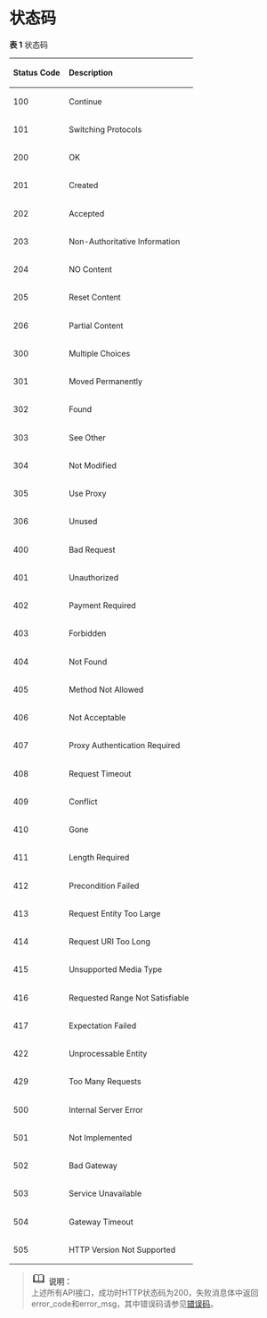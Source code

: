 # 状态码<a name="sis_03_0044"></a>

**表 1**  状态码

<a name="zh-cn_topic_0151798142_table12675448"></a>
<table><thead align="left"><tr id="zh-cn_topic_0151798142_row46024140"><th class="cellrowborder" valign="top" width="30.3%" id="mcps1.2.3.1.1"><p id="zh-cn_topic_0151798142_p36967866"><a name="zh-cn_topic_0151798142_p36967866"></a><a name="zh-cn_topic_0151798142_p36967866"></a>Status Code</p>
</th>
<th class="cellrowborder" valign="top" width="69.69999999999999%" id="mcps1.2.3.1.2"><p id="zh-cn_topic_0151798142_p41607209"><a name="zh-cn_topic_0151798142_p41607209"></a><a name="zh-cn_topic_0151798142_p41607209"></a>Description</p>
</th>
</tr>
</thead>
<tbody><tr id="zh-cn_topic_0151798142_row14740801"><td class="cellrowborder" valign="top" width="30.3%" headers="mcps1.2.3.1.1 "><p id="zh-cn_topic_0151798142_p53154217"><a name="zh-cn_topic_0151798142_p53154217"></a><a name="zh-cn_topic_0151798142_p53154217"></a>100</p>
</td>
<td class="cellrowborder" valign="top" width="69.69999999999999%" headers="mcps1.2.3.1.2 "><p id="zh-cn_topic_0151798142_p10524297"><a name="zh-cn_topic_0151798142_p10524297"></a><a name="zh-cn_topic_0151798142_p10524297"></a>Continue</p>
</td>
</tr>
<tr id="zh-cn_topic_0151798142_row27609814"><td class="cellrowborder" valign="top" width="30.3%" headers="mcps1.2.3.1.1 "><p id="zh-cn_topic_0151798142_p21802462"><a name="zh-cn_topic_0151798142_p21802462"></a><a name="zh-cn_topic_0151798142_p21802462"></a>101</p>
</td>
<td class="cellrowborder" valign="top" width="69.69999999999999%" headers="mcps1.2.3.1.2 "><p id="zh-cn_topic_0151798142_p21169011"><a name="zh-cn_topic_0151798142_p21169011"></a><a name="zh-cn_topic_0151798142_p21169011"></a>Switching Protocols</p>
</td>
</tr>
<tr id="zh-cn_topic_0151798142_row56303373"><td class="cellrowborder" valign="top" width="30.3%" headers="mcps1.2.3.1.1 "><p id="zh-cn_topic_0151798142_p64279392"><a name="zh-cn_topic_0151798142_p64279392"></a><a name="zh-cn_topic_0151798142_p64279392"></a>200</p>
</td>
<td class="cellrowborder" valign="top" width="69.69999999999999%" headers="mcps1.2.3.1.2 "><p id="zh-cn_topic_0151798142_p39248243"><a name="zh-cn_topic_0151798142_p39248243"></a><a name="zh-cn_topic_0151798142_p39248243"></a>OK</p>
</td>
</tr>
<tr id="zh-cn_topic_0151798142_row17689868"><td class="cellrowborder" valign="top" width="30.3%" headers="mcps1.2.3.1.1 "><p id="zh-cn_topic_0151798142_p23593186"><a name="zh-cn_topic_0151798142_p23593186"></a><a name="zh-cn_topic_0151798142_p23593186"></a>201</p>
</td>
<td class="cellrowborder" valign="top" width="69.69999999999999%" headers="mcps1.2.3.1.2 "><p id="zh-cn_topic_0151798142_p31999950"><a name="zh-cn_topic_0151798142_p31999950"></a><a name="zh-cn_topic_0151798142_p31999950"></a>Created</p>
</td>
</tr>
<tr id="zh-cn_topic_0151798142_row19564094"><td class="cellrowborder" valign="top" width="30.3%" headers="mcps1.2.3.1.1 "><p id="zh-cn_topic_0151798142_p41187811"><a name="zh-cn_topic_0151798142_p41187811"></a><a name="zh-cn_topic_0151798142_p41187811"></a>202</p>
</td>
<td class="cellrowborder" valign="top" width="69.69999999999999%" headers="mcps1.2.3.1.2 "><p id="zh-cn_topic_0151798142_p47878417"><a name="zh-cn_topic_0151798142_p47878417"></a><a name="zh-cn_topic_0151798142_p47878417"></a>Accepted</p>
</td>
</tr>
<tr id="row16535450123318"><td class="cellrowborder" valign="top" width="30.3%" headers="mcps1.2.3.1.1 "><p id="p532235712518"><a name="p532235712518"></a><a name="p532235712518"></a>203</p>
</td>
<td class="cellrowborder" valign="top" width="69.69999999999999%" headers="mcps1.2.3.1.2 "><p id="p2845777912518"><a name="p2845777912518"></a><a name="p2845777912518"></a>Non-Authoritative Information</p>
</td>
</tr>
<tr id="zh-cn_topic_0151798142_row28252570"><td class="cellrowborder" valign="top" width="30.3%" headers="mcps1.2.3.1.1 "><p id="zh-cn_topic_0151798142_p6756839"><a name="zh-cn_topic_0151798142_p6756839"></a><a name="zh-cn_topic_0151798142_p6756839"></a>204</p>
</td>
<td class="cellrowborder" valign="top" width="69.69999999999999%" headers="mcps1.2.3.1.2 "><p id="zh-cn_topic_0151798142_p10433105"><a name="zh-cn_topic_0151798142_p10433105"></a><a name="zh-cn_topic_0151798142_p10433105"></a>NO Content</p>
</td>
</tr>
<tr id="row1461273363413"><td class="cellrowborder" valign="top" width="30.3%" headers="mcps1.2.3.1.1 "><p id="p2701045212518"><a name="p2701045212518"></a><a name="p2701045212518"></a>205</p>
</td>
<td class="cellrowborder" valign="top" width="69.69999999999999%" headers="mcps1.2.3.1.2 "><p id="p4036298912518"><a name="p4036298912518"></a><a name="p4036298912518"></a>Reset Content</p>
</td>
</tr>
<tr id="row1269153043414"><td class="cellrowborder" valign="top" width="30.3%" headers="mcps1.2.3.1.1 "><p id="p2286029512518"><a name="p2286029512518"></a><a name="p2286029512518"></a>206</p>
</td>
<td class="cellrowborder" valign="top" width="69.69999999999999%" headers="mcps1.2.3.1.2 "><p id="p3974461112518"><a name="p3974461112518"></a><a name="p3974461112518"></a>Partial Content</p>
</td>
</tr>
<tr id="row43624282355"><td class="cellrowborder" valign="top" width="30.3%" headers="mcps1.2.3.1.1 "><p id="p1547886612518"><a name="p1547886612518"></a><a name="p1547886612518"></a>300</p>
</td>
<td class="cellrowborder" valign="top" width="69.69999999999999%" headers="mcps1.2.3.1.2 "><p id="p4582866712518"><a name="p4582866712518"></a><a name="p4582866712518"></a>Multiple Choices</p>
</td>
</tr>
<tr id="row193311031123510"><td class="cellrowborder" valign="top" width="30.3%" headers="mcps1.2.3.1.1 "><p id="p3915907712518"><a name="p3915907712518"></a><a name="p3915907712518"></a>301</p>
</td>
<td class="cellrowborder" valign="top" width="69.69999999999999%" headers="mcps1.2.3.1.2 "><p id="p1776866012518"><a name="p1776866012518"></a><a name="p1776866012518"></a>Moved Permanently</p>
</td>
</tr>
<tr id="row1425143810356"><td class="cellrowborder" valign="top" width="30.3%" headers="mcps1.2.3.1.1 "><p id="p4167173412518"><a name="p4167173412518"></a><a name="p4167173412518"></a>302</p>
</td>
<td class="cellrowborder" valign="top" width="69.69999999999999%" headers="mcps1.2.3.1.2 "><p id="p1996725412518"><a name="p1996725412518"></a><a name="p1996725412518"></a>Found</p>
</td>
</tr>
<tr id="row8987551133512"><td class="cellrowborder" valign="top" width="30.3%" headers="mcps1.2.3.1.1 "><p id="p1075917112518"><a name="p1075917112518"></a><a name="p1075917112518"></a>303</p>
</td>
<td class="cellrowborder" valign="top" width="69.69999999999999%" headers="mcps1.2.3.1.2 "><p id="p6618654212518"><a name="p6618654212518"></a><a name="p6618654212518"></a>See Other</p>
</td>
</tr>
<tr id="row1425317483352"><td class="cellrowborder" valign="top" width="30.3%" headers="mcps1.2.3.1.1 "><p id="p375814612518"><a name="p375814612518"></a><a name="p375814612518"></a>304</p>
</td>
<td class="cellrowborder" valign="top" width="69.69999999999999%" headers="mcps1.2.3.1.2 "><p id="p3597439912518"><a name="p3597439912518"></a><a name="p3597439912518"></a>Not Modified</p>
</td>
</tr>
<tr id="row1750318431354"><td class="cellrowborder" valign="top" width="30.3%" headers="mcps1.2.3.1.1 "><p id="p5543015912518"><a name="p5543015912518"></a><a name="p5543015912518"></a>305</p>
</td>
<td class="cellrowborder" valign="top" width="69.69999999999999%" headers="mcps1.2.3.1.2 "><p id="p6065787212518"><a name="p6065787212518"></a><a name="p6065787212518"></a>Use Proxy</p>
</td>
</tr>
<tr id="row18706534153514"><td class="cellrowborder" valign="top" width="30.3%" headers="mcps1.2.3.1.1 "><p id="p5244610312518"><a name="p5244610312518"></a><a name="p5244610312518"></a>306</p>
</td>
<td class="cellrowborder" valign="top" width="69.69999999999999%" headers="mcps1.2.3.1.2 "><p id="p2027592712518"><a name="p2027592712518"></a><a name="p2027592712518"></a>Unused</p>
</td>
</tr>
<tr id="zh-cn_topic_0151798142_row26789084"><td class="cellrowborder" valign="top" width="30.3%" headers="mcps1.2.3.1.1 "><p id="zh-cn_topic_0151798142_p22432187"><a name="zh-cn_topic_0151798142_p22432187"></a><a name="zh-cn_topic_0151798142_p22432187"></a>400</p>
</td>
<td class="cellrowborder" valign="top" width="69.69999999999999%" headers="mcps1.2.3.1.2 "><p id="zh-cn_topic_0151798142_p5067883"><a name="zh-cn_topic_0151798142_p5067883"></a><a name="zh-cn_topic_0151798142_p5067883"></a>Bad Request</p>
</td>
</tr>
<tr id="zh-cn_topic_0151798142_row45610953"><td class="cellrowborder" valign="top" width="30.3%" headers="mcps1.2.3.1.1 "><p id="zh-cn_topic_0151798142_p3499701"><a name="zh-cn_topic_0151798142_p3499701"></a><a name="zh-cn_topic_0151798142_p3499701"></a>401</p>
</td>
<td class="cellrowborder" valign="top" width="69.69999999999999%" headers="mcps1.2.3.1.2 "><p id="zh-cn_topic_0151798142_p15040325"><a name="zh-cn_topic_0151798142_p15040325"></a><a name="zh-cn_topic_0151798142_p15040325"></a>Unauthorized</p>
</td>
</tr>
<tr id="row3487756133613"><td class="cellrowborder" valign="top" width="30.3%" headers="mcps1.2.3.1.1 "><p id="p4414441512518"><a name="p4414441512518"></a><a name="p4414441512518"></a>402</p>
</td>
<td class="cellrowborder" valign="top" width="69.69999999999999%" headers="mcps1.2.3.1.2 "><p id="p1892783712518"><a name="p1892783712518"></a><a name="p1892783712518"></a>Payment Required</p>
</td>
</tr>
<tr id="zh-cn_topic_0151798142_row1145198"><td class="cellrowborder" valign="top" width="30.3%" headers="mcps1.2.3.1.1 "><p id="zh-cn_topic_0151798142_p25652208"><a name="zh-cn_topic_0151798142_p25652208"></a><a name="zh-cn_topic_0151798142_p25652208"></a>403</p>
</td>
<td class="cellrowborder" valign="top" width="69.69999999999999%" headers="mcps1.2.3.1.2 "><p id="zh-cn_topic_0151798142_p64562954"><a name="zh-cn_topic_0151798142_p64562954"></a><a name="zh-cn_topic_0151798142_p64562954"></a>Forbidden</p>
</td>
</tr>
<tr id="zh-cn_topic_0151798142_row44195680"><td class="cellrowborder" valign="top" width="30.3%" headers="mcps1.2.3.1.1 "><p id="zh-cn_topic_0151798142_p23080338"><a name="zh-cn_topic_0151798142_p23080338"></a><a name="zh-cn_topic_0151798142_p23080338"></a>404</p>
</td>
<td class="cellrowborder" valign="top" width="69.69999999999999%" headers="mcps1.2.3.1.2 "><p id="zh-cn_topic_0151798142_p57568113"><a name="zh-cn_topic_0151798142_p57568113"></a><a name="zh-cn_topic_0151798142_p57568113"></a>Not Found</p>
</td>
</tr>
<tr id="zh-cn_topic_0151798142_row48350972"><td class="cellrowborder" valign="top" width="30.3%" headers="mcps1.2.3.1.1 "><p id="zh-cn_topic_0151798142_p24114697"><a name="zh-cn_topic_0151798142_p24114697"></a><a name="zh-cn_topic_0151798142_p24114697"></a>405</p>
</td>
<td class="cellrowborder" valign="top" width="69.69999999999999%" headers="mcps1.2.3.1.2 "><p id="zh-cn_topic_0151798142_p7133430"><a name="zh-cn_topic_0151798142_p7133430"></a><a name="zh-cn_topic_0151798142_p7133430"></a>Method Not Allowed</p>
</td>
</tr>
<tr id="zh-cn_topic_0151798142_row64200872"><td class="cellrowborder" valign="top" width="30.3%" headers="mcps1.2.3.1.1 "><p id="zh-cn_topic_0151798142_p32888137"><a name="zh-cn_topic_0151798142_p32888137"></a><a name="zh-cn_topic_0151798142_p32888137"></a>406</p>
</td>
<td class="cellrowborder" valign="top" width="69.69999999999999%" headers="mcps1.2.3.1.2 "><p id="zh-cn_topic_0151798142_p46693406"><a name="zh-cn_topic_0151798142_p46693406"></a><a name="zh-cn_topic_0151798142_p46693406"></a>Not Acceptable</p>
</td>
</tr>
<tr id="row1658193717373"><td class="cellrowborder" valign="top" width="30.3%" headers="mcps1.2.3.1.1 "><p id="p2258258812518"><a name="p2258258812518"></a><a name="p2258258812518"></a>407</p>
</td>
<td class="cellrowborder" valign="top" width="69.69999999999999%" headers="mcps1.2.3.1.2 "><p id="p1725037212518"><a name="p1725037212518"></a><a name="p1725037212518"></a>Proxy Authentication Required</p>
</td>
</tr>
<tr id="row6253144173718"><td class="cellrowborder" valign="top" width="30.3%" headers="mcps1.2.3.1.1 "><p id="p3889608112518"><a name="p3889608112518"></a><a name="p3889608112518"></a>408</p>
</td>
<td class="cellrowborder" valign="top" width="69.69999999999999%" headers="mcps1.2.3.1.2 "><p id="p6357485712518"><a name="p6357485712518"></a><a name="p6357485712518"></a>Request Timeout</p>
</td>
</tr>
<tr id="zh-cn_topic_0151798142_row17587471"><td class="cellrowborder" valign="top" width="30.3%" headers="mcps1.2.3.1.1 "><p id="zh-cn_topic_0151798142_p15299086"><a name="zh-cn_topic_0151798142_p15299086"></a><a name="zh-cn_topic_0151798142_p15299086"></a>409</p>
</td>
<td class="cellrowborder" valign="top" width="69.69999999999999%" headers="mcps1.2.3.1.2 "><p id="zh-cn_topic_0151798142_p31266486"><a name="zh-cn_topic_0151798142_p31266486"></a><a name="zh-cn_topic_0151798142_p31266486"></a>Conflict</p>
</td>
</tr>
<tr id="zh-cn_topic_0151798142_row12962920"><td class="cellrowborder" valign="top" width="30.3%" headers="mcps1.2.3.1.1 "><p id="zh-cn_topic_0151798142_p43363615"><a name="zh-cn_topic_0151798142_p43363615"></a><a name="zh-cn_topic_0151798142_p43363615"></a>410</p>
</td>
<td class="cellrowborder" valign="top" width="69.69999999999999%" headers="mcps1.2.3.1.2 "><p id="zh-cn_topic_0151798142_p22791955"><a name="zh-cn_topic_0151798142_p22791955"></a><a name="zh-cn_topic_0151798142_p22791955"></a>Gone</p>
</td>
</tr>
<tr id="row1876915190383"><td class="cellrowborder" valign="top" width="30.3%" headers="mcps1.2.3.1.1 "><p id="p279258812518"><a name="p279258812518"></a><a name="p279258812518"></a>411</p>
</td>
<td class="cellrowborder" valign="top" width="69.69999999999999%" headers="mcps1.2.3.1.2 "><p id="p2487306612518"><a name="p2487306612518"></a><a name="p2487306612518"></a>Length Required</p>
</td>
</tr>
<tr id="zh-cn_topic_0151798142_row3801007"><td class="cellrowborder" valign="top" width="30.3%" headers="mcps1.2.3.1.1 "><p id="zh-cn_topic_0151798142_p39446152"><a name="zh-cn_topic_0151798142_p39446152"></a><a name="zh-cn_topic_0151798142_p39446152"></a>412</p>
</td>
<td class="cellrowborder" valign="top" width="69.69999999999999%" headers="mcps1.2.3.1.2 "><p id="zh-cn_topic_0151798142_p41021778"><a name="zh-cn_topic_0151798142_p41021778"></a><a name="zh-cn_topic_0151798142_p41021778"></a>Precondition Failed</p>
</td>
</tr>
<tr id="row2042575583819"><td class="cellrowborder" valign="top" width="30.3%" headers="mcps1.2.3.1.1 "><p id="p5396217312518"><a name="p5396217312518"></a><a name="p5396217312518"></a>413</p>
</td>
<td class="cellrowborder" valign="top" width="69.69999999999999%" headers="mcps1.2.3.1.2 "><p id="p885993112518"><a name="p885993112518"></a><a name="p885993112518"></a>Request Entity Too Large</p>
</td>
</tr>
<tr id="row46602193913"><td class="cellrowborder" valign="top" width="30.3%" headers="mcps1.2.3.1.1 "><p id="p5650775912518"><a name="p5650775912518"></a><a name="p5650775912518"></a>414</p>
</td>
<td class="cellrowborder" valign="top" width="69.69999999999999%" headers="mcps1.2.3.1.2 "><p id="p1372580412518"><a name="p1372580412518"></a><a name="p1372580412518"></a>Request URI Too Long</p>
</td>
</tr>
<tr id="row31945193918"><td class="cellrowborder" valign="top" width="30.3%" headers="mcps1.2.3.1.1 "><p id="p2127120412518"><a name="p2127120412518"></a><a name="p2127120412518"></a>415</p>
</td>
<td class="cellrowborder" valign="top" width="69.69999999999999%" headers="mcps1.2.3.1.2 "><p id="p4524592912518"><a name="p4524592912518"></a><a name="p4524592912518"></a>Unsupported Media Type</p>
</td>
</tr>
<tr id="row070637163910"><td class="cellrowborder" valign="top" width="30.3%" headers="mcps1.2.3.1.1 "><p id="p5588984912518"><a name="p5588984912518"></a><a name="p5588984912518"></a>416</p>
</td>
<td class="cellrowborder" valign="top" width="69.69999999999999%" headers="mcps1.2.3.1.2 "><p id="p3078390512518"><a name="p3078390512518"></a><a name="p3078390512518"></a>Requested Range&nbsp;Not&nbsp;Satisfiable</p>
</td>
</tr>
<tr id="row13319598382"><td class="cellrowborder" valign="top" width="30.3%" headers="mcps1.2.3.1.1 "><p id="p4812815012518"><a name="p4812815012518"></a><a name="p4812815012518"></a>417</p>
</td>
<td class="cellrowborder" valign="top" width="69.69999999999999%" headers="mcps1.2.3.1.2 "><p id="p606609112518"><a name="p606609112518"></a><a name="p606609112518"></a>Expectation Failed</p>
</td>
</tr>
<tr id="zh-cn_topic_0151798142_row33651689"><td class="cellrowborder" valign="top" width="30.3%" headers="mcps1.2.3.1.1 "><p id="p3661885912518"><a name="p3661885912518"></a><a name="p3661885912518"></a>422</p>
</td>
<td class="cellrowborder" valign="top" width="69.69999999999999%" headers="mcps1.2.3.1.2 "><p id="p1333757412518"><a name="p1333757412518"></a><a name="p1333757412518"></a>Unprocessable Entity</p>
</td>
</tr>
<tr id="zh-cn_topic_0151798142_row5148515"><td class="cellrowborder" valign="top" width="30.3%" headers="mcps1.2.3.1.1 "><p id="p4792049312518"><a name="p4792049312518"></a><a name="p4792049312518"></a>429</p>
</td>
<td class="cellrowborder" valign="top" width="69.69999999999999%" headers="mcps1.2.3.1.2 "><p id="p5635474512518"><a name="p5635474512518"></a><a name="p5635474512518"></a>Too Many Requests</p>
</td>
</tr>
<tr id="row1262823919413"><td class="cellrowborder" valign="top" width="30.3%" headers="mcps1.2.3.1.1 "><p id="p3126082912518"><a name="p3126082912518"></a><a name="p3126082912518"></a>500</p>
</td>
<td class="cellrowborder" valign="top" width="69.69999999999999%" headers="mcps1.2.3.1.2 "><p id="p4909922012518"><a name="p4909922012518"></a><a name="p4909922012518"></a>Internal Server Error</p>
</td>
</tr>
<tr id="zh-cn_topic_0151798142_row11540722"><td class="cellrowborder" valign="top" width="30.3%" headers="mcps1.2.3.1.1 "><p id="zh-cn_topic_0151798142_p62383310"><a name="zh-cn_topic_0151798142_p62383310"></a><a name="zh-cn_topic_0151798142_p62383310"></a>501</p>
</td>
<td class="cellrowborder" valign="top" width="69.69999999999999%" headers="mcps1.2.3.1.2 "><p id="zh-cn_topic_0151798142_p19883383"><a name="zh-cn_topic_0151798142_p19883383"></a><a name="zh-cn_topic_0151798142_p19883383"></a>Not Implemented</p>
</td>
</tr>
<tr id="row372265544112"><td class="cellrowborder" valign="top" width="30.3%" headers="mcps1.2.3.1.1 "><p id="p3653271212518"><a name="p3653271212518"></a><a name="p3653271212518"></a>502</p>
</td>
<td class="cellrowborder" valign="top" width="69.69999999999999%" headers="mcps1.2.3.1.2 "><p id="p635968212518"><a name="p635968212518"></a><a name="p635968212518"></a>Bad Gateway</p>
</td>
</tr>
<tr id="zh-cn_topic_0151798142_row44732724"><td class="cellrowborder" valign="top" width="30.3%" headers="mcps1.2.3.1.1 "><p id="zh-cn_topic_0151798142_p66580858"><a name="zh-cn_topic_0151798142_p66580858"></a><a name="zh-cn_topic_0151798142_p66580858"></a>503</p>
</td>
<td class="cellrowborder" valign="top" width="69.69999999999999%" headers="mcps1.2.3.1.2 "><p id="zh-cn_topic_0151798142_p24340417"><a name="zh-cn_topic_0151798142_p24340417"></a><a name="zh-cn_topic_0151798142_p24340417"></a>Service Unavailable</p>
</td>
</tr>
<tr id="row48781127427"><td class="cellrowborder" valign="top" width="30.3%" headers="mcps1.2.3.1.1 "><p id="p4065830512518"><a name="p4065830512518"></a><a name="p4065830512518"></a>504</p>
</td>
<td class="cellrowborder" valign="top" width="69.69999999999999%" headers="mcps1.2.3.1.2 "><p id="p498837412518"><a name="p498837412518"></a><a name="p498837412518"></a>Gateway Timeout</p>
</td>
</tr>
<tr id="row972221617424"><td class="cellrowborder" valign="top" width="30.3%" headers="mcps1.2.3.1.1 "><p id="p1770526212518"><a name="p1770526212518"></a><a name="p1770526212518"></a>505</p>
</td>
<td class="cellrowborder" valign="top" width="69.69999999999999%" headers="mcps1.2.3.1.2 "><p id="p2484010212518"><a name="p2484010212518"></a><a name="p2484010212518"></a>HTTP Version Not&nbsp;Supported</p>
</td>
</tr>
</tbody>
</table>

>![](public_sys-resources/icon-note.gif) **说明：**   
>上述所有API接口，成功时HTTP状态码为200，失败消息体中返回error\_code和error\_msg，其中错误码请参见[错误码](错误码.md)。  

